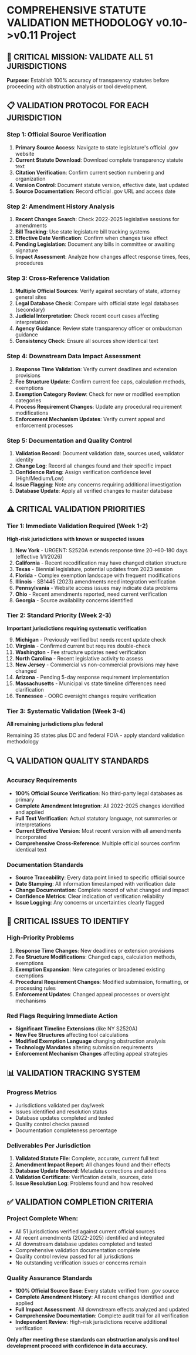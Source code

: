 # COMPREHENSIVE STATUTE VALIDATION METHODOLOGY v0.10->v0.11 Project

## 🎯 **CRITICAL MISSION: VALIDATE ALL 51 JURISDICTIONS**

**Purpose**: Establish 100% accuracy of transparency statutes before proceeding with obstruction analysis or tool development.

## 📋 **VALIDATION PROTOCOL FOR EACH JURISDICTION**

### **Step 1: Official Source Verification**
1. **Primary Source Access**: Navigate to state legislature's official .gov website
2. **Current Statute Download**: Download complete transparency statute text
3. **Citation Verification**: Confirm current section numbering and organization
4. **Version Control**: Document statute version, effective date, last updated
5. **Source Documentation**: Record official .gov URL and access date

### **Step 2: Amendment History Analysis**
1. **Recent Changes Search**: Check 2022-2025 legislative sessions for amendments
2. **Bill Tracking**: Use state legislature bill tracking systems
3. **Effective Date Verification**: Confirm when changes take effect
4. **Pending Legislation**: Document any bills in committee or awaiting signature
5. **Impact Assessment**: Analyze how changes affect response times, fees, procedures

### **Step 3: Cross-Reference Validation**
1. **Multiple Official Sources**: Verify against secretary of state, attorney general sites
2. **Legal Database Check**: Compare with official state legal databases (secondary)
3. **Judicial Interpretation**: Check recent court cases affecting interpretation
4. **Agency Guidance**: Review state transparency officer or ombudsman guidance
5. **Consistency Check**: Ensure all sources show identical text

### **Step 4: Downstream Data Impact Assessment**
1. **Response Time Validation**: Verify current deadlines and extension provisions
2. **Fee Structure Update**: Confirm current fee caps, calculation methods, exemptions
3. **Exemption Category Review**: Check for new or modified exemption categories
4. **Process Requirement Changes**: Update any procedural requirement modifications
5. **Enforcement Mechanism Updates**: Verify current appeal and enforcement processes

### **Step 5: Documentation and Quality Control**
1. **Validation Record**: Document validation date, sources used, validator identity
2. **Change Log**: Record all changes found and their specific impact
3. **Confidence Rating**: Assign verification confidence level (High/Medium/Low)
4. **Issue Flagging**: Note any concerns requiring additional investigation
5. **Database Update**: Apply all verified changes to master database

## ⚠️ **CRITICAL VALIDATION PRIORITIES**

### **Tier 1: Immediate Validation Required (Week 1-2)**
**High-risk jurisdictions with known or suspected issues**

1. **New York** - URGENT: S2520A extends response time 20→60-180 days (effective 1/1/2026)
2. **California** - Recent recodification may have changed citation structure
3. **Texas** - Biennial legislature, potential updates from 2023 session
4. **Florida** - Complex exemption landscape with frequent modifications
5. **Illinois** - SB1445 (2023) amendments need integration verification
6. **Pennsylvania** - Website access issues may indicate data problems
7. **Ohio** - Recent amendments reported, need current verification
8. **Georgia** - Source availability concerns identified

### **Tier 2: Standard Priority (Week 2-3)**
**Important jurisdictions requiring systematic verification**

9. **Michigan** - Previously verified but needs recent update check
10. **Virginia** - Confirmed current but requires double-check
11. **Washington** - Fee structure updates need verification
12. **North Carolina** - Recent legislative activity to assess
13. **New Jersey** - Commercial vs non-commercial provisions may have changed
14. **Arizona** - Pending 5-day response requirement implementation
15. **Massachusetts** - Municipal vs state timeline differences need clarification
16. **Tennessee** - OORC oversight changes require verification

### **Tier 3: Systematic Validation (Week 3-4)**
**All remaining jurisdictions plus federal**

Remaining 35 states plus DC and federal FOIA - apply standard validation methodology

## 🔍 **VALIDATION QUALITY STANDARDS**

### **Accuracy Requirements**
- **100% Official Source Verification**: No third-party legal databases as primary
- **Complete Amendment Integration**: All 2022-2025 changes identified and applied
- **Full Text Verification**: Actual statutory language, not summaries or interpretations
- **Current Effective Version**: Most recent version with all amendments incorporated
- **Comprehensive Cross-Reference**: Multiple official sources confirm identical text

### **Documentation Standards**
- **Source Traceability**: Every data point linked to specific official source
- **Date Stamping**: All information timestamped with verification date
- **Change Documentation**: Complete record of what changed and impact
- **Confidence Metrics**: Clear indication of verification reliability
- **Issue Logging**: Any concerns or uncertainties clearly flagged

## 🚨 **CRITICAL ISSUES TO IDENTIFY**

### **High-Priority Problems**
1. **Response Time Changes**: New deadlines or extension provisions
2. **Fee Structure Modifications**: Changed caps, calculation methods, exemptions
3. **Exemption Expansion**: New categories or broadened existing exemptions
4. **Procedural Requirement Changes**: Modified submission, formatting, or processing rules
5. **Enforcement Updates**: Changed appeal processes or oversight mechanisms

### **Red Flags Requiring Immediate Action**
- **Significant Timeline Extensions** (like NY S2520A)
- **New Fee Structures** affecting tool calculations
- **Modified Exemption Language** changing obstruction analysis
- **Technology Mandates** altering submission requirements
- **Enforcement Mechanism Changes** affecting appeal strategies

## 📊 **VALIDATION TRACKING SYSTEM**

### **Progress Metrics**
- Jurisdictions validated per day/week
- Issues identified and resolution status
- Database updates completed and tested
- Quality control checks passed
- Documentation completeness percentage

### **Deliverables Per Jurisdiction**
1. **Validated Statute File**: Complete, accurate, current full text
2. **Amendment Impact Report**: All changes found and their effects
3. **Database Update Record**: Metadata corrections and additions
4. **Validation Certificate**: Verification details, sources, date
5. **Issue Resolution Log**: Problems found and how resolved

## ✅ **VALIDATION COMPLETION CRITERIA**

### **Project Complete When:**
- All 51 jurisdictions verified against current official sources
- All recent amendments (2022-2025) identified and integrated
- All downstream database updates completed and tested
- Comprehensive validation documentation complete
- Quality control review passed for all jurisdictions
- No outstanding verification issues or concerns remain

### **Quality Assurance Standards**
- **100% Official Source Base**: Every statute verified from .gov source
- **Complete Amendment History**: All recent changes identified and applied
- **Full Impact Assessment**: All downstream effects analyzed and updated
- **Comprehensive Documentation**: Complete audit trail for all verification
- **Independent Review**: High-risk jurisdictions receive additional verification

**Only after meeting these standards can obstruction analysis and tool development proceed with confidence in data accuracy.**